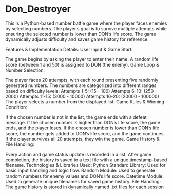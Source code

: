 # Don_Destroyer
This is a Python-based number battle game where the player faces enemies by selecting numbers. The player’s goal is to survive multiple attempts while ensuring the selected number is lower than DON’s life score. The game dynamically adjusts difficulty and saves game history for reference.

Features & Implementation Details:
User Input & Game Start:

The game begins by asking the player to enter their name.
A random life score (between 1 and 50) is assigned to DON (the enemy).
Game Loop & Number Selection:

The player faces 20 attempts, with each round presenting five randomly generated numbers.
The numbers are categorized into different ranges based on difficulty levels:
Attempts 1-5: (15 - 100)
Attempts 6-10: (250 - 2000)
Attempts 11-15: (3000 - 10000)
Attempts 16-20: (20000 - 100000)
The player selects a number from the displayed list.
Game Rules & Winning Condition:

If the chosen number is not in the list, the game ends with a defeat message.
If the chosen number is higher than DON’s life score, the game ends, and the player loses.
If the chosen number is lower than DON’s life score, the number gets added to DON’s life score, and the game continues.
If the player survives all 20 attempts, they win the game.
Game History & File Handling:

Every action and game status update is recorded in a list.
After game completion, the history is saved to a text file with a unique timestamp-based filename.
Technologies & Libraries Used:
Python Standard Library: Used for basic input handling and logic flow.
Random Module: Used to generate random numbers for enemy values and DON’s life score.
Datetime Module: Used to generate unique filenames for saved game history.
File Handling: The game history is stored in dynamically named .txt files for each session

